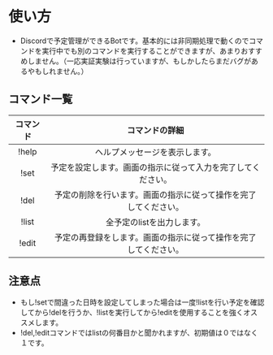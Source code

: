 # 使い方
- Discordで予定管理ができるBotです。基本的には非同期処理で動くのでコマンドを実行中でも別のコマンドを実行することができますが、あまりおすすめしません。（一応実証実験は行っていますが、もしかしたらまだバグがあるやもしれません。）

## コマンド一覧
|コマンド|コマンドの詳細|
|:---------:|:---------:|
|!help|ヘルプメッセージを表示します。|
|!set|予定を設定します。画面の指示に従って入力を完了してください。|
|!del|予定の削除を行います。画面の指示に従って操作を完了してください。|
|!list|全予定のlistを出力します。|
|!edit|予定の再登録をします。画面の指示に従って操作を完了してください。|

## 注意点
- もし!setで間違った日時を設定してしまった場合は一度!listを行い予定を確認してから!delを行うか、!listを実行してから!editを使用することを強くオススメします。
- !del,!editコマンドではlistの何番目かと聞かれますが、初期値は０ではなく１です。
